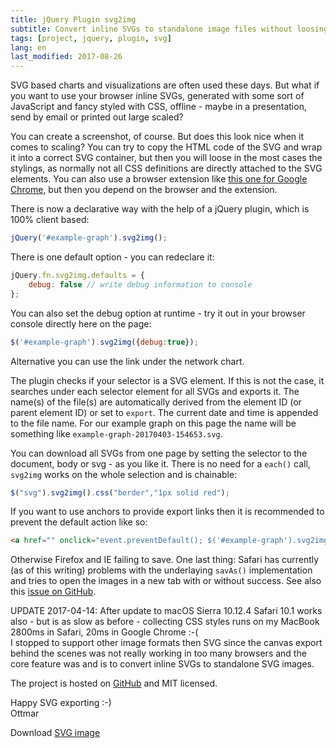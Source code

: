 ```yaml
---
title: jQuery Plugin svg2img
subtitle: Convert inline SVGs to standalone image files without loosing styles
tags: [project, jquery, plugin, svg]
lang: en
last_modified: 2017-08-26
---
```


SVG based charts and visualizations are often used these days. But what if you want to use your browser inline SVGs, generated with some sort of JavaScript and fancy styled with CSS, offline - maybe in a presentation, send by email or printed out large scaled?

You can create a screenshot, of course. But does this look nice when it comes to scaling? You can try to copy the HTML code of the SVG and wrap it into a correct SVG container, but then you will loose in the most cases the stylings, as normally not all CSS definitions are directly attached to the SVG elements. You can also use a browser extension like [this one for Google Chrome][1], but then you depend on the browser and the extension.

There is now a declarative way with the help of a jQuery plugin, which is 100% client based:

```js
jQuery('#example-graph').svg2img();
```

There is one default option - you can redeclare it:

```js
jQuery.fn.svg2img.defaults = {
    debug: false // write debug information to console
};
```

You can also set the debug option at runtime - try it out in your browser console directly here on the page:

```js
$('#example-graph').svg2img({debug:true});
```

Alternative you can use the link under the network chart.

The plugin checks if your selector is a SVG element. If this is not the case, it searches under each selector element for all SVGs and exports it. The name(s) of the file(s) are automatically derived from the element ID (or parent element ID) or set to `export`. The current date and time is appended to the file name. For our example graph on this page the name will be something like `example-graph-20170403-154653.svg`.

You can download all SVGs from one page by setting the selector to the document, body or svg - as you like it. There is no need for a `each()` call, `svg2img` works on the whole selection and is chainable:

```js
$("svg").svg2img().css("border","1px solid red");
```

If you want to use anchors to provide export links then it is recommended to prevent the default action like so:

```html
<a href="" onclick="event.preventDefault(); $('#example-graph').svg2img();">SVG</a>
```

Otherwise Firefox and IE failing to save. One last thing: Safari has currently (as of this writing) problems with the underlaying `savAs()` implementation and tries to open the images in a new tab with or without success. See also this [issue on GitHub][2].

UPDATE 2017-04-14: After update to macOS Sierra 10.12.4 Safari 10.1 works also - but is as slow as before - collecting CSS styles runs on my MacBook 2800ms in Safari, 20ms in Google Chrome :-(  
I stopped to support other image formats then SVG since the canvas export behind the scenes was not really working in too many browsers and the core feature was and is to convert inline SVGs to standalone SVG images.

The project is hosted on [GitHub][3] and MIT licensed.

Happy SVG exporting :-)  
Ottmar

[1]: https://chrome.google.com/webstore/detail/export-svg-with-style/dkjdcaddoplepioppogpckelchefhddi
[2]: https://github.com/eligrey/FileSaver.js/issues/267
[3]: https://github.com/ogobrecht/jquery-plugin-svg2img

<div id="example-graph"></div><!--the graph container-->
Download
<a href="" onclick="event.preventDefault(); $('#example-graph').svg2img();">SVG image</a>

<link  href="/assets/d3.js/d3-force-2.1.0beta1.css" rel="stylesheet" type="text/css">
<script src="/assets/d3.js/d3-3.5.6.min.js"></script>
<script src="/assets/d3.js/d3-force-2.1.0beta1.min.js"></script>
<script src="https://code.jquery.com/jquery-1.12.4.min.js"></script>
<script src="/assets/svg2img/svg2img.min.js"></script>
<script>
window.onload = function (){
  window.example = netGobrechtsD3Force('example-graph')
    .debug(true) //to enable the customization wizard
    //.lassoMode(true)
    .zoomMode(true)
    .useDomParentWidth(true) //for responsive layout
    .wrapLabels(true)
    .preventLabelOverlappingOnForceEnd(true)
    .labelPlacementIterations(1000)
    .start(); //sample data is provided, when called without data
}
</script>
